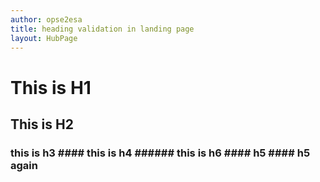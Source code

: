 ```yaml
---
author: opse2esa
title: heading validation in landing page
layout: HubPage
---
```


This is H1
================
This is H2
------------------
<h3> this is h3
#### this is h4
###### this is h6
#### h5
#### h5 again
